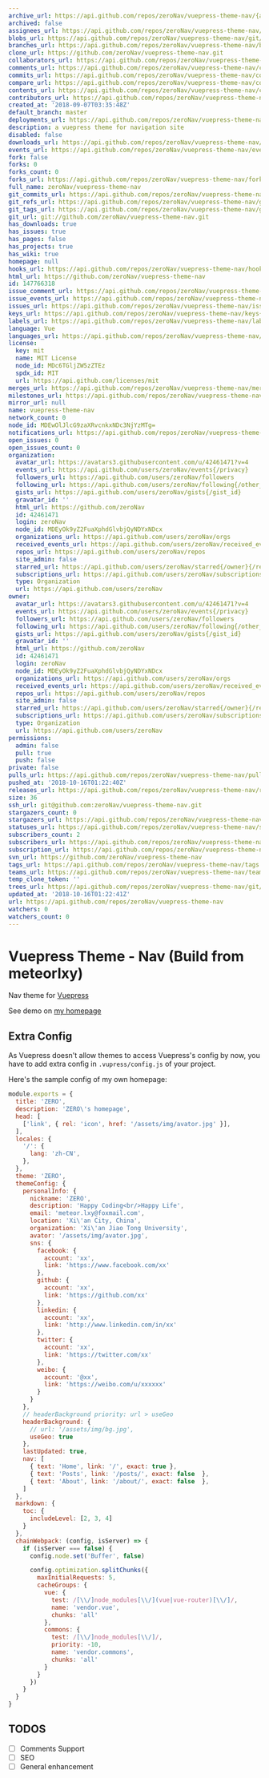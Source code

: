 ```yaml
---
archive_url: https://api.github.com/repos/zeroNav/vuepress-theme-nav/{archive_format}{/ref}
archived: false
assignees_url: https://api.github.com/repos/zeroNav/vuepress-theme-nav/assignees{/user}
blobs_url: https://api.github.com/repos/zeroNav/vuepress-theme-nav/git/blobs{/sha}
branches_url: https://api.github.com/repos/zeroNav/vuepress-theme-nav/branches{/branch}
clone_url: https://github.com/zeroNav/vuepress-theme-nav.git
collaborators_url: https://api.github.com/repos/zeroNav/vuepress-theme-nav/collaborators{/collaborator}
comments_url: https://api.github.com/repos/zeroNav/vuepress-theme-nav/comments{/number}
commits_url: https://api.github.com/repos/zeroNav/vuepress-theme-nav/commits{/sha}
compare_url: https://api.github.com/repos/zeroNav/vuepress-theme-nav/compare/{base}...{head}
contents_url: https://api.github.com/repos/zeroNav/vuepress-theme-nav/contents/{+path}
contributors_url: https://api.github.com/repos/zeroNav/vuepress-theme-nav/contributors
created_at: '2018-09-07T03:35:48Z'
default_branch: master
deployments_url: https://api.github.com/repos/zeroNav/vuepress-theme-nav/deployments
description: a vuepress theme for navigation site
disabled: false
downloads_url: https://api.github.com/repos/zeroNav/vuepress-theme-nav/downloads
events_url: https://api.github.com/repos/zeroNav/vuepress-theme-nav/events
fork: false
forks: 0
forks_count: 0
forks_url: https://api.github.com/repos/zeroNav/vuepress-theme-nav/forks
full_name: zeroNav/vuepress-theme-nav
git_commits_url: https://api.github.com/repos/zeroNav/vuepress-theme-nav/git/commits{/sha}
git_refs_url: https://api.github.com/repos/zeroNav/vuepress-theme-nav/git/refs{/sha}
git_tags_url: https://api.github.com/repos/zeroNav/vuepress-theme-nav/git/tags{/sha}
git_url: git://github.com/zeroNav/vuepress-theme-nav.git
has_downloads: true
has_issues: true
has_pages: false
has_projects: true
has_wiki: true
homepage: null
hooks_url: https://api.github.com/repos/zeroNav/vuepress-theme-nav/hooks
html_url: https://github.com/zeroNav/vuepress-theme-nav
id: 147766318
issue_comment_url: https://api.github.com/repos/zeroNav/vuepress-theme-nav/issues/comments{/number}
issue_events_url: https://api.github.com/repos/zeroNav/vuepress-theme-nav/issues/events{/number}
issues_url: https://api.github.com/repos/zeroNav/vuepress-theme-nav/issues{/number}
keys_url: https://api.github.com/repos/zeroNav/vuepress-theme-nav/keys{/key_id}
labels_url: https://api.github.com/repos/zeroNav/vuepress-theme-nav/labels{/name}
language: Vue
languages_url: https://api.github.com/repos/zeroNav/vuepress-theme-nav/languages
license:
  key: mit
  name: MIT License
  node_id: MDc6TGljZW5zZTEz
  spdx_id: MIT
  url: https://api.github.com/licenses/mit
merges_url: https://api.github.com/repos/zeroNav/vuepress-theme-nav/merges
milestones_url: https://api.github.com/repos/zeroNav/vuepress-theme-nav/milestones{/number}
mirror_url: null
name: vuepress-theme-nav
network_count: 0
node_id: MDEwOlJlcG9zaXRvcnkxNDc3NjYzMTg=
notifications_url: https://api.github.com/repos/zeroNav/vuepress-theme-nav/notifications{?since,all,participating}
open_issues: 0
open_issues_count: 0
organization:
  avatar_url: https://avatars3.githubusercontent.com/u/42461471?v=4
  events_url: https://api.github.com/users/zeroNav/events{/privacy}
  followers_url: https://api.github.com/users/zeroNav/followers
  following_url: https://api.github.com/users/zeroNav/following{/other_user}
  gists_url: https://api.github.com/users/zeroNav/gists{/gist_id}
  gravatar_id: ''
  html_url: https://github.com/zeroNav
  id: 42461471
  login: zeroNav
  node_id: MDEyOk9yZ2FuaXphdGlvbjQyNDYxNDcx
  organizations_url: https://api.github.com/users/zeroNav/orgs
  received_events_url: https://api.github.com/users/zeroNav/received_events
  repos_url: https://api.github.com/users/zeroNav/repos
  site_admin: false
  starred_url: https://api.github.com/users/zeroNav/starred{/owner}{/repo}
  subscriptions_url: https://api.github.com/users/zeroNav/subscriptions
  type: Organization
  url: https://api.github.com/users/zeroNav
owner:
  avatar_url: https://avatars3.githubusercontent.com/u/42461471?v=4
  events_url: https://api.github.com/users/zeroNav/events{/privacy}
  followers_url: https://api.github.com/users/zeroNav/followers
  following_url: https://api.github.com/users/zeroNav/following{/other_user}
  gists_url: https://api.github.com/users/zeroNav/gists{/gist_id}
  gravatar_id: ''
  html_url: https://github.com/zeroNav
  id: 42461471
  login: zeroNav
  node_id: MDEyOk9yZ2FuaXphdGlvbjQyNDYxNDcx
  organizations_url: https://api.github.com/users/zeroNav/orgs
  received_events_url: https://api.github.com/users/zeroNav/received_events
  repos_url: https://api.github.com/users/zeroNav/repos
  site_admin: false
  starred_url: https://api.github.com/users/zeroNav/starred{/owner}{/repo}
  subscriptions_url: https://api.github.com/users/zeroNav/subscriptions
  type: Organization
  url: https://api.github.com/users/zeroNav
permissions:
  admin: false
  pull: true
  push: false
private: false
pulls_url: https://api.github.com/repos/zeroNav/vuepress-theme-nav/pulls{/number}
pushed_at: '2018-10-16T01:22:40Z'
releases_url: https://api.github.com/repos/zeroNav/vuepress-theme-nav/releases{/id}
size: 36
ssh_url: git@github.com:zeroNav/vuepress-theme-nav.git
stargazers_count: 0
stargazers_url: https://api.github.com/repos/zeroNav/vuepress-theme-nav/stargazers
statuses_url: https://api.github.com/repos/zeroNav/vuepress-theme-nav/statuses/{sha}
subscribers_count: 2
subscribers_url: https://api.github.com/repos/zeroNav/vuepress-theme-nav/subscribers
subscription_url: https://api.github.com/repos/zeroNav/vuepress-theme-nav/subscription
svn_url: https://github.com/zeroNav/vuepress-theme-nav
tags_url: https://api.github.com/repos/zeroNav/vuepress-theme-nav/tags
teams_url: https://api.github.com/repos/zeroNav/vuepress-theme-nav/teams
temp_clone_token: ''
trees_url: https://api.github.com/repos/zeroNav/vuepress-theme-nav/git/trees{/sha}
updated_at: '2018-10-16T01:22:41Z'
url: https://api.github.com/repos/zeroNav/vuepress-theme-nav
watchers: 0
watchers_count: 0
---
```


# Vuepress Theme - Nav (Build from meteorlxy)

Nav theme for [Vuepress](https://vuepress.vuejs.org)

See demo on [my homepage](https://zeronav.github.io)

## Extra Config

As Vuepress doesn't allow themes to access Vuepress's config by now, you have to add extra config in `.vupress/config.js` of your project.

Here's the sample config of my own homepage:

```js
module.exports = {
  title: 'ZERO',
  description: 'ZERO\'s homepage',
  head: [
    ['link', { rel: 'icon', href: '/assets/img/avator.jpg' }],
  ],
  locales: {
    '/': {
      lang: 'zh-CN',
    },
  },
  theme: 'ZERO',
  themeConfig: {
    personalInfo: {
      nickname: 'ZERO',
      description: 'Happy Coding<br/>Happy Life',
      email: 'meteor.lxy@foxmail.com',
      location: 'Xi\'an City, China',
      organization: 'Xi\'an Jiao Tong University',
      avator: '/assets/img/avator.jpg',
      sns: {
        facebook: {
          account: 'xx',
          link: 'https://www.facebook.com/xx'
        },
        github: {
          account: 'xx',
          link: 'https://github.com/xx'
        },
        linkedin: {
          account: 'xx',
          link: 'http://www.linkedin.com/in/xx'
        },
        twitter: {
          account: 'xx',
          link: 'https://twitter.com/xx'
        },
        weibo: {
          account: '@xx',
          link: 'https://weibo.com/u/xxxxxx'
        }
      }
    },
    // headerBackground priority: url > useGeo
    headerBackground: {
      // url: '/assets/img/bg.jpg',
      useGeo: true
    },
    lastUpdated: true,
    nav: [
      { text: 'Home', link: '/', exact: true },
      { text: 'Posts', link: '/posts/', exact: false  },
      { text: 'About', link: '/about/', exact: false  }, 
    ]
  },
  markdown: {
    toc: {
      includeLevel: [2, 3, 4]
    }
  },
  chainWebpack: (config, isServer) => {
    if (isServer === false) {
      config.node.set('Buffer', false)

      config.optimization.splitChunks({
        maxInitialRequests: 5,
        cacheGroups: {
          vue: {
            test: /[\\/]node_modules[\\/](vue|vue-router)[\\/]/,
            name: 'vendor.vue',
            chunks: 'all'
          },
          commons: {
            test: /[\\/]node_modules[\\/]/,
            priority: -10,
            name: 'vendor.commons',
            chunks: 'all'
          }
        }
      })
    }
  }
}
```

## TODOS

- [ ] Comments Support
- [ ] SEO
- [ ] General enhancement
